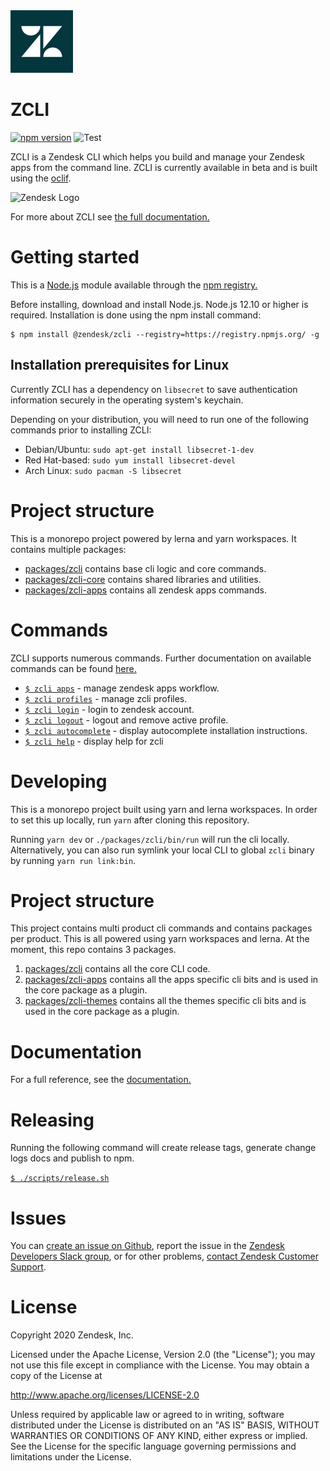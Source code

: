 <img src="logo.png" alt="Zendesk Logo" width="100"/>

# ZCLI

[![npm version](https://badge.fury.io/js/%40zendesk%2Fzcli.svg)](https://www.npmjs.com/package/@zendesk/zcli)
![Test](https://github.com/zendesk/zcli/workflows/Test/badge.svg)

ZCLI is a Zendesk CLI which helps you build and manage your Zendesk apps from the command line. ZCLI is currently available in beta and is built using the [oclif](https://github.com/oclif/oclif).

<img src="demo.gif" alt="Zendesk Logo" />

For more about ZCLI see [the full documentation.](/docs)

# Getting started

This is a [Node.js](https://nodejs.org/en/) module available through the [npm registry.](https://www.npmjs.com/package/@zendesk/zcli)

Before installing, download and install Node.js. Node.js 12.10 or higher is required. Installation is done using the npm install command:

```
$ npm install @zendesk/zcli --registry=https://registry.npmjs.org/ -g
```

## Installation prerequisites for Linux

Currently ZCLI has a dependency on `libsecret` to save authentication information securely in the operating system's keychain.

Depending on your distribution, you will need to run one of the following commands prior to installing ZCLI:
- Debian/Ubuntu: `sudo apt-get install libsecret-1-dev`
- Red Hat-based: `sudo yum install libsecret-devel`
- Arch Linux: `sudo pacman -S libsecret`

# Project structure

This is a monorepo project powered by lerna and yarn workspaces. It contains multiple packages:

- [packages/zcli](packages/zcli) contains base cli logic and core commands.
- [packages/zcli-core](packages/zcli-core) contains shared libraries and utilities.
- [packages/zcli-apps](packages/zcli-apps) contains all zendesk apps commands.

# Commands

ZCLI supports numerous commands. Further documentation on available commands can be found [here.](/docs)

- [`$ zcli apps`](/docs/apps.md) - manage zendesk apps workflow.
- [`$ zcli profiles`](/docs/profiles.md) - manage zcli profiles.
- [`$ zcli login`](/docs/login.md) - login to zendesk account.
- [`$ zcli logout`](/docs/logout.md) - logout and remove active profile.
- [`$ zcli autocomplete`](/docs/autocomplete.md) - display autocomplete installation instructions.
- [`$ zcli help`](/docs/help.md) - display help for zcli

# Developing

This is a monorepo project built using yarn and lerna workspaces. In order to set this up locally, run `yarn` after cloning this repository.

Running `yarn dev` or `./packages/zcli/bin/run` will run the cli locally. Alternatively, you can also run symlink your local CLI to global `zcli` binary by running `yarn run link:bin`.

# Project structure

This project contains multi product cli commands and contains packages per product. This is all powered using yarn workspaces and lerna. At the moment, this repo contains 3 packages.

1. [packages/zcli](/packages/zcli) contains all the core CLI code.
2. [packages/zcli-apps](/packages/zcli-apps) contains all the apps specific cli bits and is used in the core package as a plugin.
3. [packages/zcli-themes](/packages/zcli-themes) contains all the themes specific cli bits and is used in the core package as a plugin.

# Documentation

For a full reference, see the [documentation.](/docs)

# Releasing

Running the following command will create release tags, generate change logs docs and publish to npm.

[`$ ./scripts/release.sh`](./scripts/release.sh)

# Issues

You can [create an issue on Github](https://github.com/zendesk/zcli/issues/new), report the issue in the [Zendesk Developers Slack group](https://docs.google.com/forms/d/e/1FAIpQLScm_rDLWwzWnq6PpYWFOR_PwMaSBcaFft-1pYornQtBGAaiJA/viewform), or for other problems, [contact Zendesk Customer Support](https://support.zendesk.com/hc/en-us/articles/360026614173).

# License

Copyright 2020 Zendesk, Inc.

Licensed under the Apache License, Version 2.0 (the "License"); you may not use this file except in compliance with the License.
You may obtain a copy of the License at

http://www.apache.org/licenses/LICENSE-2.0

Unless required by applicable law or agreed to in writing, software distributed under the License is distributed on an "AS IS" BASIS, WITHOUT WARRANTIES OR CONDITIONS OF ANY KIND, either express or implied. See the License for the specific language governing permissions and limitations under the License.
